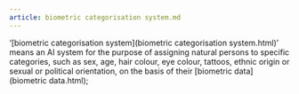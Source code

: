 ```yaml
---
article: biometric categorisation system.md
---
```


‘[biometric categorisation system](biometric categorisation system.html)’ means an AI system for the purpose of assigning natural persons to specific categories, such as sex, age, hair colour, eye colour, tattoos, ethnic origin or sexual or political orientation, on the basis of their [biometric data](biometric data.html);